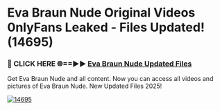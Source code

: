 # Eva Braun Nude Original Videos 0nlyFans Leaked - Files Updated! (14695)

<h3>🔴 CLICK HERE 🌐==►► <a href="https://tinyurl.com/52m3yx9h" rel="nofollow">Eva Braun Nude Updated Files</a></h3>

Get Eva Braun Nude and all content. Now you can access all videos and pictures of Eva Braun Nude. New Updated Files 2025!

[![14695](https://i.imgur.com/TnHtlc8.gif)](https://tinyurl.com/52m3yx9h)
